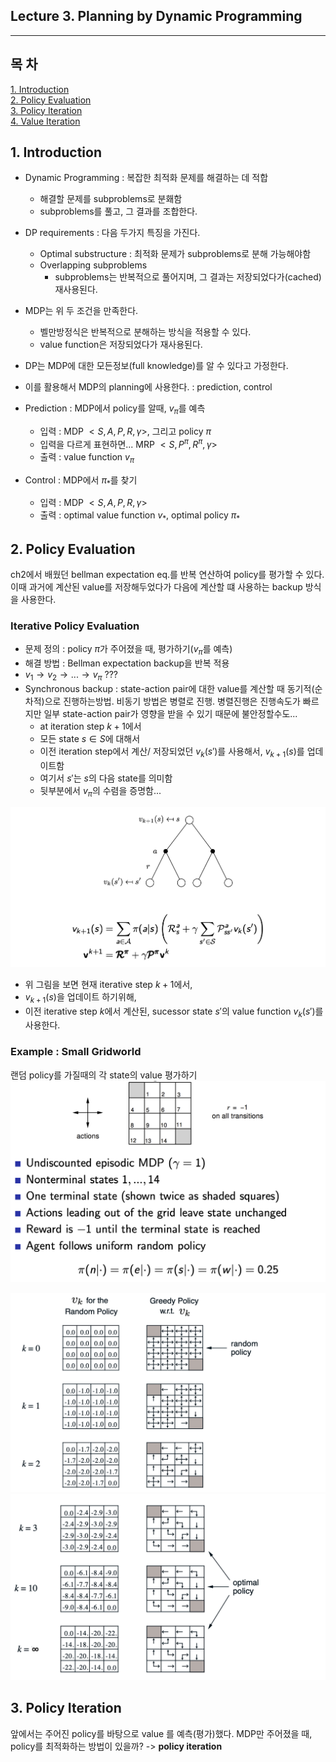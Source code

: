 ## Lecture 3. Planning by Dynamic Programming
---

## 목 차
[1. Introduction]()  
[2. Policy Evaluation]()  
[3. Policy Iteration]()  
[4. Value Iteration]()

## 1. Introduction
- Dynamic Programming : 복잡한 최적화 문제를 해결하는 데 적합
  - 해결할 문제를 subproblems로 분홰함
  - subproblems를 풀고, 그 결과를 조합한다.

- DP requirements : 다음 두가지 특징을 가진다.
  - Optimal substructure : 최적화 문제가 subproblems로 분해 가능해야함
  - Overlapping subproblems
    - subproblems는 반복적으로 풀어지며, 그 결과는 저장되었다가(cached) 재사용된다.
- MDP는 위 두 조건을 만족한다.
  - 벨만방정식은 반복적으로 분해하는 방식을 적용할 수 있다.
  - value function은 저장되었다가 재사용된다.

- DP는 MDP에 대한 모든정보(full knowledge)를 알 수 있다고 가정한다.
- 이를 활용해서 MDP의 planning에 사용한다. : prediction, control
- Prediction : MDP에서 policy를 알때, $v_\pi$를 예측 
  - 입력 : MDP $<S, A, P, R, \gamma>$, 그리고 policy $\pi$
  - 입력을 다르게 표현하면... MRP $<S, P^\pi, R^\pi, \gamma>$
  - 출력 : value function $v_\pi$
- Control : MDP에서 $\pi_{*}$를 찾기
  - 입력 : MDP $<S, A, P, R, \gamma>$
  - 출력 : optimal value function $v_{*}$, optimal policy $\pi_{*}$

## 2. Policy Evaluation
ch2에서 배웠던 bellman expectation eq.를 반복 연산하여 policy를 평가할 수 있다. 이때 과거에 계산된 value를 저장해두었다가 다음에 계산할 떄 사용하는 backup 방식을 사용한다.
### Iterative Policy Evaluation
- 문제 정의 : policy $\pi$가 주어졌을 때, 평가하기($v_\pi$를 예측)
- 해결 방법 : Bellman expectation backup을 반복 적용
- $v_1 \rightarrow v_2 \rightarrow ... \rightarrow v_\pi$ ???
- Synchronous backup : state-action pair에 대한 value를 계산할 때 동기적(순차적)으로 진행하는방법. 비동기 방법은 병렬로 진행. 병렬진행은 진행속도가 빠르지만 일부 state-action pair가 영향을 받을 수 있기 때문에 불안정할수도...
  - at iteration step $k+1$에서
  - 모든 state $s \in S$에 대해서
  - 이전 iteration step에서 계산/ 저장되었던 $v_k(s')$를 사용해서, $v_{k+1}(s)$를 업데이트함
  - 여기서 $s'$는 $s$의 다음 state를 의미함
  - 뒷부분에서 $v_\pi$의 수렴을 증명함...

![](20230502104637.png)
- 위 그림을 보면 현재 iterative step $k+1$에서,
- $v_{k+1}(s)$을 업데이트 하기위해,
- 이전 iterative step $k$에서 계산된, sucessor state $s'$의 value function $v_k(s')$를 사용한다.

### Example : Small Gridworld
랜덤 policy를 가질때의 각 state의 value 평가하기
![](20230502105254.png)

![](20230502105431.png)
![](20230502105452.png)

## 3. Policy Iteration
앞에서는 주어진 policy를 바탕으로 value 를 예측(평가)했다.
MDP만 주어졌을 때, policy를 최적화하는 방법이 있을까?
-> **policy iteration**

